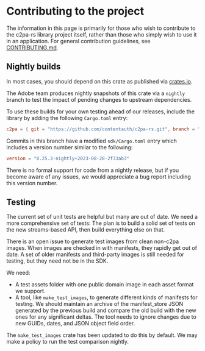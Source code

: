# Contributing to the project 

The information in this page is primarily for those who wish to contribute to the c2pa-rs library project itself, rather than those who simply wish to use it in an application.  For general contribution guidelines, see [CONTRIBUTING.md](../CONTRIBUTING.md).

## Nightly builds

In most cases, you should depend on this crate as published via [crates.io](https://crates.io/crates/c2pa).

The Adobe team produces nightly snapshots of this crate via a `nightly` branch to test the impact of pending changes to upstream dependencies.

To use these builds for your own testing ahead of our releases, include the library by adding the following `Cargo.toml` entry:

```toml
c2pa = { git = "https://github.com/contentauth/c2pa-rs.git", branch = "nightly", features = [...]}
```

Commits in this branch have a modified `sdk/Cargo.toml` entry which includes a version number similar to the following:

```toml
version = "0.25.3-nightly+2023-08-28-2f33ab3"
```

There is no formal support for code from a nightly release, but if you become aware of any issues, we would appreciate a bug report including this version number.

## Testing

The current set of unit tests are helpful but many are out of date.  We need a more comprehensive set of tests: The plan is to build a solid set of tests on the new streams-based API, then build everything else on that.

There is an open issue to generate test images from clean non-c2pa images. When images are checked in with manifests, they rapidly get out of date. A set of older manifests and third-party images is still needed for testing, but they need not be in the SDK.  

We need:

- A test assets folder with one public domain image in each asset format we support.
- A tool, like `make_test_images`, to generate different kinds of manifests for testing. We should maintain an archive of the manifest_store JSON generated by the previous build and compare the old build with the new ones for any significant deltas. The tool needs to ignore changes due to new GUIDs, dates, and JSON object field order.

The `make_test_images` crate has been updated to do this by default. We may make a policy to run the test comparison nightly.